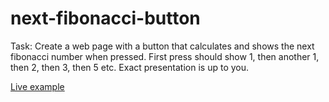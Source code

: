 next-fibonacci-button
=====================

Task: Create a web page with a button that calculates and shows the next
fibonacci number when pressed. First press should show 1, then another 1, then
2, then 3, then 5 etc. Exact presentation is up to you.

[Live example](https://henrikleppa.github.io/next-fibonacci-button/)
